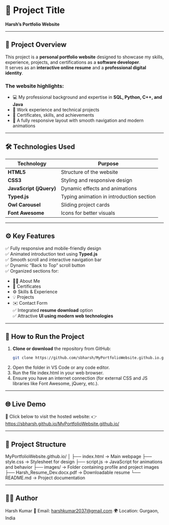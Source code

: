 # 💼 Project Title  
**Harsh’s Portfolio Website**

---

## 🧠 Project Overview  

This project is a **personal portfolio website** designed to showcase my skills, experience, projects, and certifications as a **software developer**.  
It serves as an **interactive online resume** and a **professional digital identity**.

### The website highlights:
- 💻 My professional background and expertise in **SQL, Python, C++, and Java**  
- 🧩 Work experience and technical projects  
- 🏅 Certificates, skills, and achievements  
- 📱 A fully responsive layout with smooth navigation and modern animations  

---

## 🛠️ Technologies Used  

| Technology | Purpose |
|-------------|----------|
| **HTML5** | Structure of the website |
| **CSS3** | Styling and responsive design |
| **JavaScript (jQuery)** | Dynamic effects and animations |
| **Typed.js** | Typing animation in introduction section |
| **Owl Carousel** | Sliding project cards |
| **Font Awesome** | Icons for better visuals |

---

## ⚙️ Key Features  

✅ Fully responsive and mobile-friendly design  
✅ Animated introduction text using **Typed.js**  
✅ Smooth scroll and interactive navigation bar  
✅ Dynamic “Back to Top” scroll button  
✅ Organized sections for:  
   - 🧍‍♂️ About Me  
   - 🏅 Certificates  
   - ⚙️ Skills & Experience  
   - 💡 Projects  
   - ✉️ Contact Form  
✅ Integrated **resume download** option  
✅ Attractive **UI using modern web technologies**

---

## 🚀 How to Run the Project  

1. **Clone or download** the repository from GitHub:  
   ```bash
   git clone https://github.com/sbharsh/MyPortfolioWebsite.github.io.git
2. Open the folder in VS Code or any code editor.
3. Run the file index.html in your web browser.
4. Ensure you have an internet connection (for external CSS and JS libraries like Font Awesome, jQuery, etc.).

---

## 🌐 Live Demo

🎯 Click below to visit the hosted website: 
👉 https://sbharsh.github.io/MyPortfolioWebsite.github.io/

---

## 📁 Project Structure

MyPortfolioWebsite.github.io/
│
├── index.html                 → Main webpage
├── style.css                  → Stylesheet for design
├── script.js                  → JavaScript for animations and behavior
├── images/                    → Folder containing profile and project images
├── Harsh_Resume_Dev.docx.pdf  → Downloadable resume
└── README.md                  → Project documentation

---

## 👨‍💻 Author

Harsh Kumar
📧 Email: harshkumar2037@gmail.com
🌍 Location: Gurgaon, India
